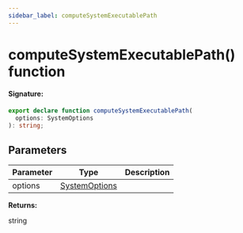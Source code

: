 ```yaml
---
sidebar_label: computeSystemExecutablePath
---
```


# computeSystemExecutablePath() function

#### Signature:

```typescript
export declare function computeSystemExecutablePath(
  options: SystemOptions
): string;
```

## Parameters

| Parameter | Type                                         | Description |
| --------- | -------------------------------------------- | ----------- |
| options   | [SystemOptions](./browsers.systemoptions.md) |             |

**Returns:**

string
